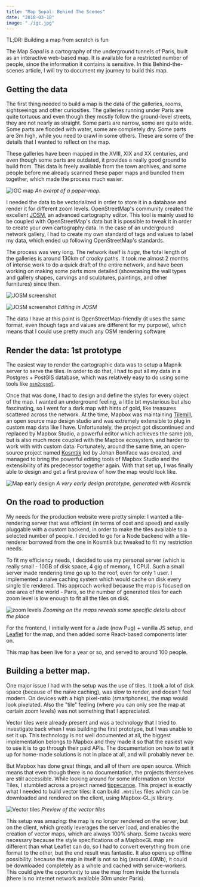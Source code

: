 ```yaml
---
title: "Map Sopal: Behind The Scenes"
date: "2018-03-18"
image: "./igc.jpg"
---
```


TL;DR: Building a map from scratch is fun

The Map _Sopal_ is a cartography of the underground tunnels of Paris, built as an interactive web-based map. It is available for a restricted number of people, since the information it contains is sensitive. In this Behind-the-scenes article, I will try to document my journey to build this map.

## Getting the data

The first thing needed to build a map is the data of the galleries, rooms, sightseeings and other curiosities. The galleries running under Paris are quite tortuous and even though they mostly follow the ground-level streets, they are not nearly as straight. Some parts are narrow, some are quite wide. Some parts are flooded with water, some are completely dry. Some parts are 3m high, while you need to crawl in some others. These are some of the details that I wanted to reflect on the map.

These galleries have been mapped in the XVIII, XIX and XX centuries, and even though some parts are outdated, it provides a really good ground to build from. This data is freely available from the town archives, and some people before me already scanned these paper maps and bundled them together, which made the process much easier.

![IGC map](./igc.jpg)
*An exerpt of a paper-map.*

I needed the data to be vectorialized in order to store it in a database and render it for different zoom levels. OpenStreetMap's community created the excellent [JOSM](http://josm.openstreetmap.de/), an advanced cartography editor. This tool is mainly used to be coupled with OpenStreetMap's data but it is possible to tweak it in order to create your own cartography data. In the case of an underground network gallery, I had to create my own standard of tags and values to label my data, which ended up following OpenStreetMap's standards.

The process was very long. The network itself is _huge_, the total length of the galleries is around 130km of crooky paths. It took me almost 2 months of intense work to do a quick draft of the entire network, and have been working on making some parts more detailed (showcasing the wall types and gallery shapes, carvings and sculptures, paintings, and other furnitures) since then.

![JOSM screenshot](./josm.png)

![JOSM screenshot](./josm2.png)
*Editing in JOSM*

The data I have at this point is OpenStreetMap-friendly (it uses the same format, even though tags and values are different for my purpose), which means that I could use pretty much any OSM rendering software

## Render the data: 1st prototype

The easiest way to render the cartographic data was to setup a Mapnik server to serve the tiles. In order to do that, I had to put all my data in a Postgres + PostGIS database, which was relatively easy to do using some tools like [`osm2pgsql`](https://github.com/openstreetmap/osm2pgsql/).

Once that was done, I had to design and define the styles for every object of the map. I wanted an underground feeling, a little bit mysterious but also fascinating, so I went for a dark map with hints of gold, like treasures scattered across the network. At the time, Mapbox was maintaining [Tilemill](https://tilemill-project.github.io/tilemill/), an open source map design studio and was extremely extensible to plug in custom map data like I have. Unfortunately, the project got discontinued and replaced by Mapbox Studio, a powerful editor which achieves the same job, but is also much more coupled with the Mapbox ecosystem, and harder to work with with custom data. Fortunately, around the same time, an open-source project named [Kosmtik](https://github.com/kosmtik/kosmtik) led by Johan Boniface was created, and managed to bring the powerful editing tools of Mapbox Studio and the extensibility of its predecessor together again. With that set up, I was finally able to design and get a first preview of how the map would look like.

![Map early design](./design-1.png)
*A very early design prototype, generated with Kosmtik*

## On the road to production

My needs for the production website were pretty simple: I wanted a tile-rendering server that was efficient (in terms of cost and speed) and easily pluggable with a custom backend, in order to make the tiles available to a selected number of people. I decided to go for a Node backend with a tile-renderer borrowed from the one in Kosmtik but tweaked to fit my restriction needs.

To fit my efficiency needs, I decided to use my personal server (which is really small - 10GB of disk space, 4 gig of memory, 1 CPU). Such a small server made rendering time go up to the roof, even for only 1 user. I implemented a naïve caching system which would cache on disk every single tile rendered. This approach worked because the map is focused on one area of the world - Paris, so the number of generated tiles for each zoom level is low enough to fit all the tiles on disk.

![zoom levels](./celier.jpg)
*Zooming on the maps reveals some specific details about the place*

For the frontend, I initially went for a Jade (now Pug) + vanilla JS setup, and [Leaflet](http://leafletjs.com/) for the map, and then added some React-based components later on.

This map has been live for a year or so, and served to around 100 people.

## Building a better map.

One major issue I had with the setup was the use of tiles. It took a lot of disk space (because of the naïve caching), was slow to render, and doesn't feel modern. On devices with a high pixel-ratio (smartphones), the map would look pixelated. Also the "tile" feeling (where you can only see the map at certain zoom levels) was not something that I appreciated.

Vector tiles were already present and was a technology that I tried to investigate back when I was building the first prototype, but I was unable to set it up. This technology is not well documented at all, the biggest implementation belongs to Mapbox and they made it so that the easiest way to use it is to go through their paid APIs. The documentation on how to set it up for home-made solutions is not in place at all, and will probably never be.

But Mapbox has done great things, and all of them are open source. Which means that even though there is no documentation, the projects themselves are still accessible. While looking around for some information on Vector Tiles, I stumbled across a project named [tippecanoe](https://github.com/mapbox/tippecanoe). This project is exactly what I needed to build vector tiles: it can build `.mbtiles` files which can be downloaded and rendered on the client, using Mapbox-GL.js library.

![Vector tiles](./final.gif)
*Preview of the vector tiles*

This setup was amazing: the map is no longer rendered on the server, but on the client, which greatly leverages the server load, and enables the creation of vector maps, which are always 100% sharp. Some tweaks were necessary because the style specifications of a MapboxGL map are different than what Leaflet can do, so I had to convert everything from one format to the other, but the end result was fantastic. It also opens up offline possibility: because the map in itself is not so big (around 40Mb), it could be downloaded completely as a whole and cached with service-workers. This could give the opportunity to use the map from inside the tunnels (there is no internet network available 30m under Paris).
